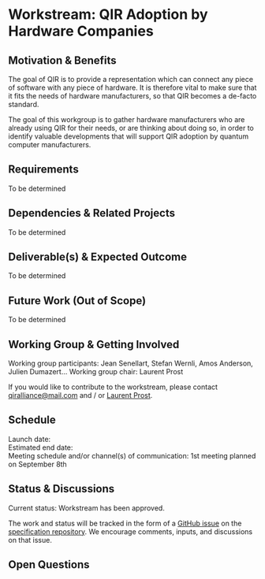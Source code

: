 # Workstream: QIR Adoption by Hardware Companies

## Motivation & Benefits

The goal of QIR is to provide a representation which can connect any piece of
software with any piece of hardware. It is therefore vital to make sure that
it fits the needs of hardware manufacturers, so that QIR becomes a de-facto
standard.

The goal of this workgroup is to gather hardware manufacturers who are already
using QIR for their needs, or are thinking about doing so, in order to identify
valuable developments that will support QIR adoption by quantum computer
manufacturers.

## Requirements

To be determined

## Dependencies & Related Projects

To be determined

## Deliverable(s) & Expected Outcome

To be determined

## Future Work (Out of Scope)

To be determined

## Working Group & Getting Involved

Working group participants: Jean Senellart, Stefan Wernli, Amos Anderson,
Julien Dumazert...
Working group chair: Laurent Prost

If you would like to contribute to the workstream, please contact
[qiralliance@mail.com](mailto:qiralliance@mail.com) and / or
[Laurent Prost](mailto:laurent.prost@alice-bob.com).

## Schedule

Launch date: <br/>
Estimated end date: <br/>
Meeting schedule and/or channel(s) of communication: 1st meeting planned on
September 8th

## Status & Discussions

Current status: Workstream has been approved.

The work and status will be tracked in the form of a [GitHub
issue](https://github.com/qir-alliance/qir-spec/issues/11) on the [specification
repository](https://github.com/qir-alliance/qir-spec). We encourage comments,
inputs, and discussions on that issue.

## Open Questions
